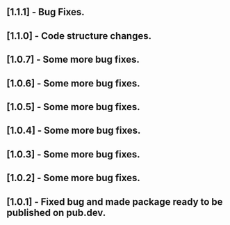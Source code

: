 ## [1.1.1] - Bug Fixes.

## [1.1.0] - Code structure changes.

## [1.0.7] - Some more bug fixes.

## [1.0.6] - Some more bug fixes.

## [1.0.5] - Some more bug fixes.

## [1.0.4] - Some more bug fixes.

## [1.0.3] - Some more bug fixes.

## [1.0.2] - Some more bug fixes.

## [1.0.1] - Fixed bug and made package ready to be published on pub.dev.
